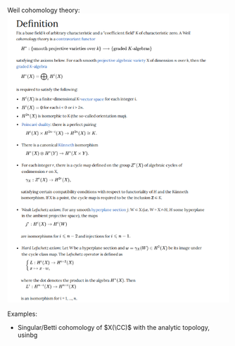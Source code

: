 Weil cohomology theory:
![](../../attachments/Pasted%20image%2020210704000947.png)

Examples:

- Singular/Betti cohomology of $X(\CC)$ with the analytic topology, usinbg